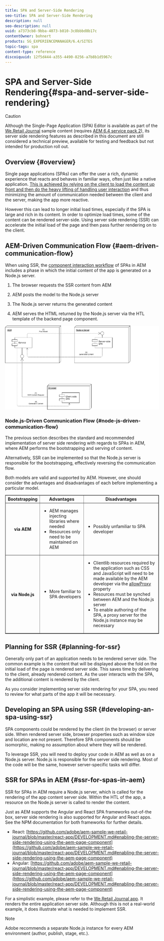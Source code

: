 ```yaml
---
title: SPA and Server-Side Rendering
seo-title: SPA and Server-Side Rendering
description: null
seo-description: null
uuid: a7373cb8-9bba-4073-b810-3c8bbbd8b17c
contentOwner: bohnert
products: SG_EXPERIENCEMANAGER/6.4/SITES
topic-tags: spa
content-type: reference
discoiquuid: 12f5d444-a355-4490-8256-a7b8b1d5967c
---
```


# SPA and Server-Side Rendering{#spa-and-server-side-rendering}

>[!CAUTION]
>
>Although the Single-Page Application (SPA) Editor is available as part of the [We.Retail Journal](https://github.com/adobe/aem-sample-we-retail-journal) sample content (requires [AEM 6.4 service pack 2](../../../release-notes/sp-release-notes.md)), its server side rendering features as described in this document are still considered a technical preview, available for testing and feedback but not intended for production roll out.

## Overview {#overview}

Single page applications (SPAs) can offer the user a rich, dynamic experience that reacts and behaves in familiar ways, often just like a native application. [This is achieved by relying on the client to load the content up front and then do the heavy lifting of handling user interaction](../../../sites/developing/using/spa-walkthrough.md#how-does-a-spa-work) and thus minimizing the amount of communication needed between the client and the server, making the app more reactive.

However this can lead to longer initial load times, especially if the SPA is large and rich in its content. In order to optimize load times, some of the content can be rendered server-side. Using server side rendering (SSR) can accelerate the initial load of the page and then pass further rendering on to the client.

## AEM-Driven Communication Flow {#aem-driven-communication-flow}

When using SSR, the [component interaction workflow](../../../sites/developing/using/spa-overview.md#workflow) of SPAs in AEM includes a phase in which the initial content of the app is generated on a Node.js server.

1. The browser requests the SSR content from AEM  

1. AEM posts the model to the Node.js server

1. The Node.js server returns the generated content  

1. AEM serves the HTML returned by the Node.js server via the HTL template of the backend page component.

![](assets/server-side-rendering-cms-drivenaemnode.png)

### Node.js-Driven Communication Flow {#node-js-driven-communication-flow}

The previous section describes the standard and recommended implementation of server side rendering with regards to SPAs in AEM, where AEM performs the bootstrapping and serving of content.

Alternatively, SSR can be implemented so that the Node.js server is responsible for the bootstrapping, effectively reversing the communication flow.

Both models are valid and supported by AEM. However, one should consider the advantages and disadvantages of each before implementing a particular model.

<table border="1" cellpadding="1" cellspacing="0" width="100%"> 
 <tbody>
  <tr>
   <th><strong>Bootstrapping</strong></th> 
   <th><strong>Advantages</strong></th> 
   <th><strong>Disadvantages</strong></th> 
  </tr>
  <tr>
   <th><strong>via AEM</strong><br /> </th> 
   <td>
    <ul> 
     <li>AEM manages injecting libraries where needed</li> 
     <li>Resources only need to be maintained on AEM<br /> </li> 
    </ul> </td> 
   <td>
    <ul> 
     <li>Possibly unfamiliar to SPA developer<br /> </li> 
    </ul> </td> 
  </tr>
  <tr>
   <th><strong>via Node.js</strong></th> 
   <td>
    <ul> 
     <li>More familiar to SPA developers<br /> </li> 
    </ul> </td> 
   <td>
    <ul> 
     <li>Clientlib resources required by the application such as CSS and JavaScript will need to be made available by the AEM developer via the <span class="code"><a href="../../../sites/developing/using/clientlibs.md#locating-a-client-library-folder-and-using-the-proxy-client-libraries-servlet">allowProxy</a></span> property<br /> </li> 
     <li>Resources must be synched between AEM and the Node.js server</li> 
     <li>To enable authoring of the SPA, a proxy server for the Node.js instance may be necessary</li> 
    </ul> </td> 
  </tr>
 </tbody>
</table>

## Planning for SSR {#planning-for-ssr}

Generally only part of an application needs to be rendered server side. The common example is the content that will be displayed above the fold on the initial load of the page is rendered server side. This saves time by delivering to the client, already rendered content. As the user interacts with the SPA, the additional content is rendered by the client.

As you consider implementing server side rendering for your SPA, you need to review for what parts of the app it will be necessary.

## Developing an SPA using SSR {#developing-an-spa-using-ssr}

SPA components could be rendered by the client (in the browser) or server side. When rendered server side, browser properties such as window size and location are not present. Therefore SPA components should be isomorphic, making no assumption about where they will be rendered.

To leverage SSR, you will need to deploy your code in AEM as well as on a Node.js server. Node.js is responsible for the server side rendering. Most of the code will be the same, however server-specific tasks will differ.

## SSR for SPAs in AEM {#ssr-for-spas-in-aem}

SSR for SPAs in AEM require a Node.js server, which is called for the rendering of the app content server side. Within the HTL of the app, a resource on the Node.js server is called to render the content.

Just as AEM supports the Angular and React SPA frameworks out-of-the box, server side rendering is also supported for Angular and React apps. See the NPM documentation for both frameworks for further details.

* React: [https://github.com/adobe/aem-sample-we-retail-journal/blob/master/react-app/DEVELOPMENT.md#enabling-the-server-side-rendering-using-the-aem-page-component](https://github.com/adobe/aem-sample-we-retail-journal/blob/master/react-app/DEVELOPMENT.md#enabling-the-server-side-rendering-using-the-aem-page-component)
* Angular: [https://github.com/adobe/aem-sample-we-retail-journal/blob/master/react-app/DEVELOPMENT.md#enabling-the-server-side-rendering-using-the-aem-page-component](https://github.com/adobe/aem-sample-we-retail-journal/blob/master/react-app/DEVELOPMENT.md#enabling-the-server-side-rendering-using-the-aem-page-component)

For a simplistic example, please refer to the [We.Retail Journal app](https://github.com/Adobe-Marketing-Cloud/aem-sample-we-retail-journal). It renders the entire application server side. Although this is not a real-world example, it does illustrate what is needed to implement SSR.

>[!NOTE]
>
>Adobe recommends a separate Node.js instance for every AEM environment (author, publish, stage, etc.).

